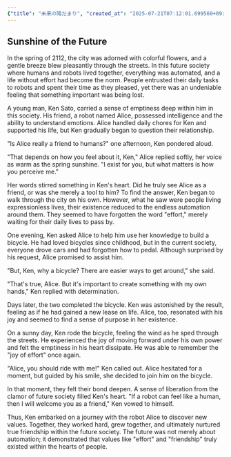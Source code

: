 ```yaml
---
{"title": "未来の陽だまり", "created_at": "2025-07-21T07:12:01.699560+09:00", "pattern_id": 1, "pattern_name": "価値転倒型", "year": 2112}
---
```


## Sunshine of the Future

In the spring of 2112, the city was adorned with colorful flowers, and a gentle breeze blew pleasantly through the streets. In this future society where humans and robots lived together, everything was automated, and a life without effort had become the norm. People entrusted their daily tasks to robots and spent their time as they pleased, yet there was an undeniable feeling that something important was being lost.

A young man, Ken Sato, carried a sense of emptiness deep within him in this society. His friend, a robot named Alice, possessed intelligence and the ability to understand emotions. Alice handled daily chores for Ken and supported his life, but Ken gradually began to question their relationship.

"Is Alice really a friend to humans?" one afternoon, Ken pondered aloud.

"That depends on how you feel about it, Ken," Alice replied softly, her voice as warm as the spring sunshine. "I exist for you, but what matters is how you perceive me."

Her words stirred something in Ken's heart. Did he truly see Alice as a friend, or was she merely a tool to him? To find the answer, Ken began to walk through the city on his own. However, what he saw were people living expressionless lives, their existence reduced to the endless automation around them. They seemed to have forgotten the word "effort," merely waiting for their daily lives to pass by.

One evening, Ken asked Alice to help him use her knowledge to build a bicycle. He had loved bicycles since childhood, but in the current society, everyone drove cars and had forgotten how to pedal. Although surprised by his request, Alice promised to assist him.

"But, Ken, why a bicycle? There are easier ways to get around," she said.

"That's true, Alice. But it's important to create something with my own hands," Ken replied with determination.

Days later, the two completed the bicycle. Ken was astonished by the result, feeling as if he had gained a new lease on life. Alice, too, resonated with his joy and seemed to find a sense of purpose in her existence.

On a sunny day, Ken rode the bicycle, feeling the wind as he sped through the streets. He experienced the joy of moving forward under his own power and felt the emptiness in his heart dissipate. He was able to remember the "joy of effort" once again.

"Alice, you should ride with me!" Ken called out. Alice hesitated for a moment, but guided by his smile, she decided to join him on the bicycle.

In that moment, they felt their bond deepen. A sense of liberation from the clamor of future society filled Ken's heart. "If a robot can feel like a human, then I will welcome you as a friend," Ken vowed to himself.

Thus, Ken embarked on a journey with the robot Alice to discover new values. Together, they worked hard, grew together, and ultimately nurtured true friendship within the future society. The future was not merely about automation; it demonstrated that values like "effort" and "friendship" truly existed within the hearts of people.
